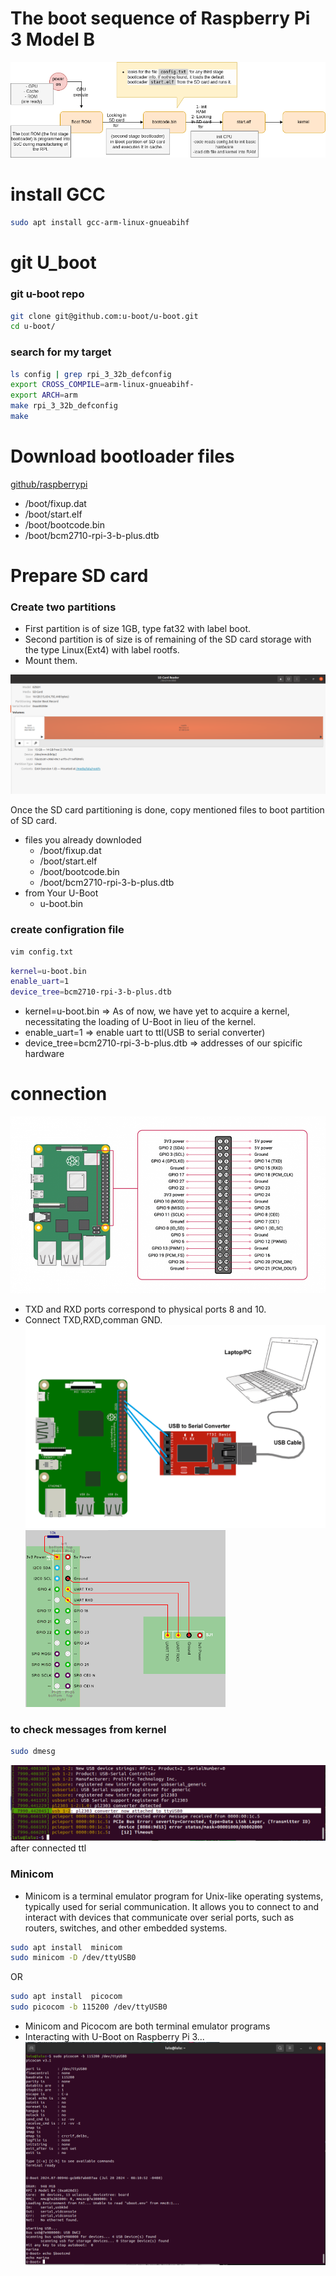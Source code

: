 # The boot sequence of Raspberry Pi 3 Model B

![alt text](<Untitled Diagram.png>)

# install GCC
```sh
sudo apt install gcc-arm-linux-gnueabihf

```
# git U_boot 

### git u-boot repo
```sh 
git clone git@github.com:u-boot/u-boot.git
cd u-boot/
```

### search for my target
```sh
ls config | grep rpi_3_32b_defconfig
export CROSS_COMPILE=arm-linux-gnueabihf-
export ARCH=arm
make rpi_3_32b_defconfig
make
```

# Download bootloader files 

[github/raspberrypi](https://github.com/raspberrypi/firmware)
- /boot/fixup.dat
- /boot/start.elf
- /boot/bootcode.bin
- /boot/bcm2710-rpi-3-b-plus.dtb


# Prepare SD card

### Create two partitions

- First partition is of size 1GB, type fat32 with label boot. 
- Second partition is of size is of remaining of the SD card storage with the type Linux(Ext4) with label rootfs.
- Mount them.

![alt text](image.png)

Once the SD card partitioning is done, copy mentioned files to boot partition of SD card.

- files you already downloded 
    - /boot/fixup.dat
    - /boot/start.elf
    - /boot/bootcode.bin
    - /boot/bcm2710-rpi-3-b-plus.dtb
- from Your U-Boot 
    - u-boot.bin

### create configration file 

```sh 
vim config.txt
```
```sh 
kernel=u-boot.bin
enable_uart=1
device_tree=bcm2710-rpi-3-b-plus.dtb
```

- kernel=u-boot.bin => As of now, we have yet to acquire a kernel, necessitating the loading of U-Boot in lieu of the kernel.
- enable_uart=1  => enable uart to ttl(USB to serial converter)
- device_tree=bcm2710-rpi-3-b-plus.dtb => addresses of our spicific hardware 


# connection 

![alt text](image-1.png)
- TXD and RXD ports correspond to physical ports 8 and 10.
- Connect TXD,RXD,comman GND.
![alt text](image-2.png)
![alt text](image-3.png)

### to check messages from kernel 
```sh 
sudo dmesg
```
![alt text](image-4.png)
after connected ttl

### Minicom

- Minicom is a terminal emulator program for Unix-like operating systems, typically used for serial communication. It allows you to connect to and interact with devices that communicate over serial ports, such as routers, switches, and other embedded systems.

```sh 
sudo apt install  minicom
sudo minicom -D /dev/ttyUSB0
```
OR
```sh 
sudo apt install  picocom
sudo picocom -b 115200 /dev/ttyUSB0
```
- Minicom and Picocom are both terminal emulator programs
- Interacting with U-Boot on Raspberry Pi 3...
![alt text](image-5.png)

